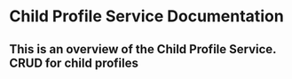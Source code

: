 # Child Profile Service Documentation

## This is an overview of the Child Profile Service. CRUD for child profiles